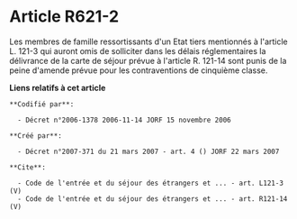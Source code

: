 # Article R621-2

Les membres de famille ressortissants d'un Etat tiers mentionnés à l'article L. 121-3 qui auront omis de solliciter dans les
délais réglementaires la délivrance de la carte de séjour prévue à l'article R. 121-14 sont punis de la peine d'amende prévue
pour les contraventions de cinquième classe.

**Liens relatifs à cet article**

	**Codifié par**:

	  - Décret n°2006-1378 2006-11-14 JORF 15 novembre 2006

	**Créé par**:

	  - Décret n°2007-371 du 21 mars 2007 - art. 4 () JORF 22 mars 2007

	**Cite**:

	  - Code de l'entrée et du séjour des étrangers et ... - art. L121-3 (V)
	  - Code de l'entrée et du séjour des étrangers et ... - art. R121-14 (V)
